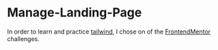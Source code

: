 # Manage-Landing-Page

In order to learn and practice [tailwind](https://tailwindcss.com), I chose on of the [FrontendMentor](https://www.frontendmentor.io/challenges/manage-landing-page-SLXqC6P5) challenges.
